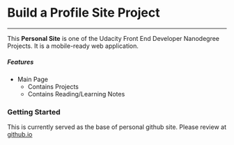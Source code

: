 # Build a Profile Site Project
---

This **Personal Site** is one of the Udacity Front End Developer Nanodegree Projects. It is a mobile-ready web application. 

##### Features
* Main Page
    * Contains Projects
    * Contains Reading/Learning Notes

### Getting Started
This is currently served as the base of personal github site. Please review at [github.io](https://guzhao.github.io./)


